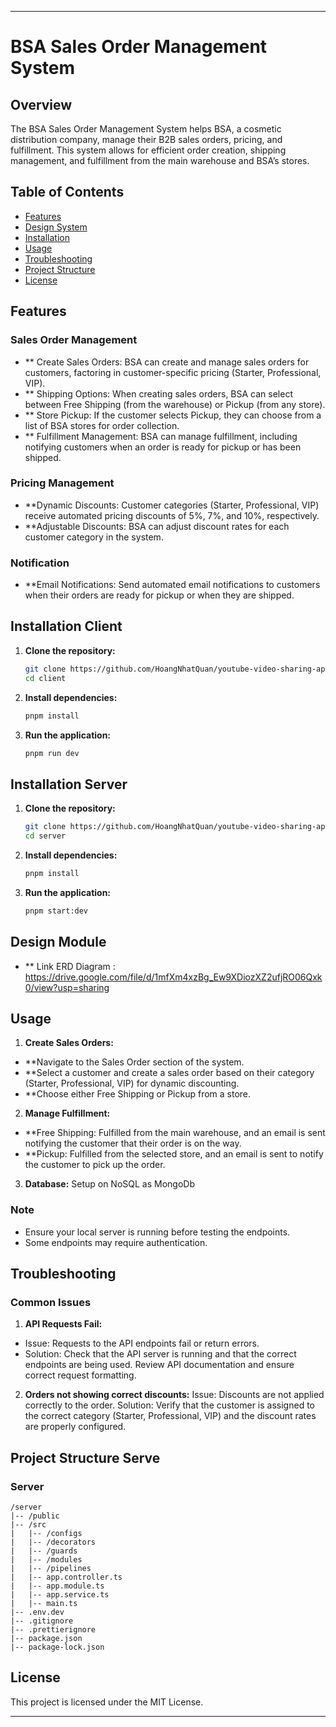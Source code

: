 
---

# BSA Sales Order Management System

## Overview

The BSA Sales Order Management System helps BSA, a cosmetic distribution company, manage their B2B sales orders, pricing, and fulfillment. This system allows for efficient order creation, shipping management, and fulfillment from the main warehouse and BSA’s stores.

## Table of Contents

- [Features](#features)
- [Design System](#Design)
- [Installation](#installation)
- [Usage](#usage)
- [Troubleshooting](#troubleshooting)
- [Project Structure](#project-structure)
- [License](#license)

## Features
### Sales Order Management
- ** Create Sales Orders: BSA can create and manage sales orders for customers, factoring in customer-specific pricing (Starter, Professional, VIP).
- ** Shipping Options: When creating sales orders, BSA can select between Free Shipping (from the warehouse) or Pickup (from any store).
- ** Store Pickup: If the customer selects Pickup, they can choose from a list of BSA stores for order collection.
- ** Fulfillment Management: BSA can manage fulfillment, including notifying customers when an order is ready for pickup or has been shipped.

### Pricing Management
- **Dynamic Discounts: Customer categories (Starter, Professional, VIP) receive automated pricing discounts of 5%, 7%, and 10%, respectively.
- **Adjustable Discounts: BSA can adjust discount rates for each customer category in the system.

### Notification
- **Email Notifications: Send automated email notifications to customers when their orders are ready for pickup or when they are shipped.

## Installation Client

1. **Clone the repository:**
   ```bash
   git clone https://github.com/HoangNhatQuan/youtube-video-sharing-app.git
   cd client
   ```

1. **Install dependencies:**
   ```bash
   pnpm install
   ```

2. **Run the application:**
   ```bash
   pnpm run dev
   ```
## Installation Server

1. **Clone the repository:**
   ```bash
   git clone https://github.com/HoangNhatQuan/youtube-video-sharing-app.git
   cd server
   ```

1. **Install dependencies:**
   ```bash
   pnpm install
   ```

2. **Run the application:**
   ```bash
   pnpm start:dev
   ```
## Design Module
- ** Link ERD Diagram : https://drive.google.com/file/d/1mfXm4xzBg_Ew9XDiozXZ2ufjRO06Qxk0/view?usp=sharing
## Usage

1. **Create Sales Orders:**
  - **Navigate to the Sales Order section of the system.
  - **Select a customer and create a sales order based on their category (Starter, Professional, VIP) for dynamic discounting.
  - **Choose either Free Shipping or Pickup from a store.
  
2. **Manage Fulfillment:**
  - **Free Shipping: Fulfilled from the main warehouse, and an email is sent notifying the customer that their order is on the way.
  - **Pickup: Fulfilled from the selected store, and an email is sent to notify the customer to pick up the order.
3. **Database:** Setup on NoSQL as MongoDb

### Note

- Ensure your local server is running before testing the endpoints.
- Some endpoints may require authentication.

## Troubleshooting
### Common Issues

1. **API Requests Fail:**
- Issue: Requests to the API endpoints fail or return errors.
- Solution: Check that the API server is running and that the correct endpoints are being used. Review API documentation and ensure correct request formatting.

2. **Orders not showing correct discounts:**
Issue: Discounts are not applied correctly to the order.
Solution: Verify that the customer is assigned to the correct category (Starter, Professional, VIP) and the discount rates are properly configured.
## Project Structure Serve

### Server
```plaintext
/server
|-- /public
|-- /src
|   |-- /configs
|   |-- /decorators
|   |-- /guards
|   |-- /modules
|   |-- /pipelines       
|   |-- app.controller.ts    
|   |-- app.module.ts  
|   |-- app.service.ts
|   |-- main.ts
|-- .env.dev
|-- .gitignore
|-- .prettierignore
|-- package.json
|-- package-lock.json
```

## License

This project is licensed under the MIT License.

---


